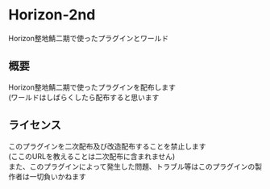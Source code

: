 # Horizon-2nd
Horizon整地鯖二期で使ったプラグインとワールド 

## 概要
Horizon整地鯖二期で使ったプラグインを配布します<br>
(ワールドはしばらくしたら配布すると思います

## ライセンス<br>
このプラグインを二次配布及び改造配布することを禁止します<br>
(ここのURLを教えることは二次配布に含まれません)<br>
また、このプラグインによって発生した問題、トラブル等はこのプラグインの製作者は一切負いかねます
